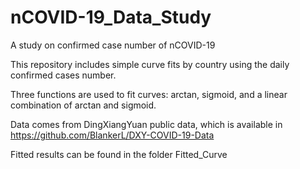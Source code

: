 # nCOVID-19_Data_Study
A study on confirmed case number of nCOVID-19

This repository includes simple curve fits by country using the daily confirmed cases number. 

Three functions are used to fit curves: arctan, sigmoid, and a linear combination of arctan and sigmoid.

Data comes from DingXiangYuan public data, which is available in https://github.com/BlankerL/DXY-COVID-19-Data

Fitted results can be found in the folder Fitted_Curve
